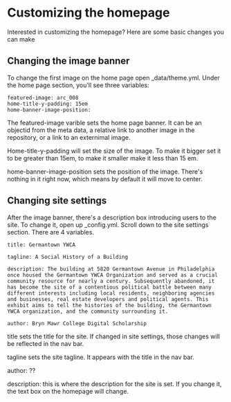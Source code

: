 # Customizing the homepage 

Interested in customizing the homepage? Here are some basic changes you can make

## Changing the image banner 
To change the first image on the home page open _data/theme.yml. Under the home page section, you'll see three variables: 

```
featured-image: arc_008
home-title-y-padding: 15em
home-banner-image-position: 

```

The featured-image varible sets the home page banner. It can be an objectid from the meta data, a relative link to another image in the repository, or a link to an externimal image. 

Home-title-y-padding will set the size of the image. To make it bigger set it to be greater than 15em, to make it smaller make it less than 15 em. 

home-banner-image-position sets the position of the image. There's nothing in it right now, which means by default it will move to center.

## Changing site settings 
After the image banner, there's a description box introducing users to the site. To change it, open up _config.yml. Scroll down to the site settings section. There are 4 variables. 

```
title: Germantown YWCA

tagline: A Social History of a Building

description: The building at 5820 Germantown Avenue in Philadelphia once housed the Germantown YWCA Organization and served as a crucial community resource for nearly a century. Subsequently abandoned, it has become the site of a contentious political battle between many different interests including local residents, neighboring agencies and businesses, real estate developers and political agents. This exhibit aims to tell the histories of the building, the Germantown YWCA organization, and the community surrounding it. 

author: Bryn Mawr College Digital Scholarship
```

title sets the title for the site. If changed in site settings, those changes will be reflected in the nav bar. 

tagline sets the site tagline. It appears with the title in the nav bar. 

author: ??

description: this is where the description for the site is set. If you change it, the text box on the homepage will change. 